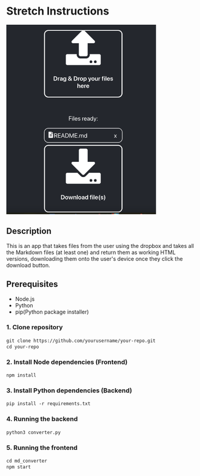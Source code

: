 # Stretch Instructions
<img src = "images/img3.png" height = 500px width = auto/>
<br>

## Description
This is an app that takes files from the user using the dropbox and takes all the Markdown files (at least one) and return them as working HTML versions, downloading them onto the user's device once they click the download button.

## Prerequisites
- Node.js
- Python
- pip(Python package installer)

### 1. Clone repository
```
git clone https://github.com/yourusername/your-repo.git
cd your-repo
```

### 2. Install Node dependencies (Frontend)
```
npm install
```
### 3. Install Python dependencies (Backend)
```
pip install -r requirements.txt
```

### 4. Running the backend
```
python3 converter.py
```
### 5. Running the frontend
```
cd md_converter
npm start
```
